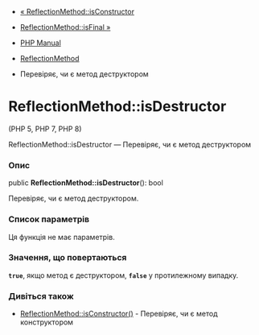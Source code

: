 - [«
ReflectionMethod::isConstructor](reflectionmethod.isconstructor.md)
- [ReflectionMethod::isFinal »](reflectionmethod.isfinal.md)

- [PHP Manual](index.md)
- [ReflectionMethod](class.reflectionmethod.md)
- Перевіряє, чи є метод деструктором

# ReflectionMethod::isDestructor

(PHP 5, PHP 7, PHP 8)

ReflectionMethod::isDestructor — Перевіряє, чи є метод
деструктором

### Опис

public **ReflectionMethod::isDestructor**(): bool

Перевіряє, чи є метод деструктором.

### Список параметрів

Ця функція не має параметрів.

### Значення, що повертаються

**`true`**, якщо метод є деструктором, **`false`** у протилежному
випадку.

### Дивіться також

- [ReflectionMethod::isConstructor()](reflectionmethod.isconstructor.md) -
Перевіряє, чи є метод конструктором
